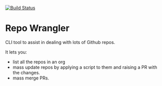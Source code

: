 [![Build Status](https://travis-ci.org/stephanh/repo-wrangler.svg?branch=master)](https://travis-ci.org/stephanh/repo-wrangler)

# Repo Wrangler

CLI tool to assist in dealing with lots of Github repos.

It lets you:

* list all the repos in an org
* mass update repos by applying a script to them and raising a PR with the changes.
* mass merge PRs.

